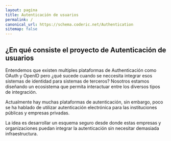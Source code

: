 ```yaml
---
layout: pagina
title: Autenticación de usuarios
permalink: /
canonical_url: https://schema.coderic.net/Authentication
sitemap: false
---
```

## ¿En qué consiste el proyecto de Autenticación de usuarios

Entendemos que existen multiples plataformas de Authenticación como OAuth y OpenID pero ¿qué sucede cuando se neccesita integrar esos sistemas de identidad para sistemas de terceros?
Nosotros estamos diseñando un ecosistema que permita interactuar entre los diversos tipos de integración.

Actualmente hay muchas plataformas de autenticación, sin embargo, poco se ha hablado de utilizar autenticación electrónica para las instituciones públicas y empresas privadas.

La idea es desarrollar un esquema seguro desde donde estas empresas y organizaciones puedan integrar la autenticación sin necesitar demasiada infraestructura.
